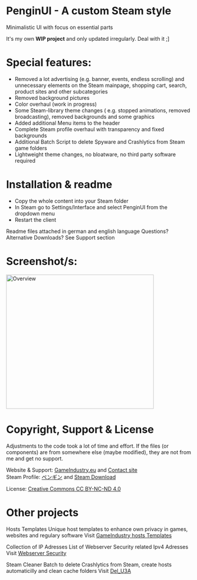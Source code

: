 # PenginUI - A custom Steam style
Minimalistic UI with focus on essential parts

It's my own <b>WIP project</b> and only updated irregularly. Deal with it ;]

# Special features:
- Removed a lot advertising (e.g. banner, events, endless scrolling) and unnecessary elements on the Steam mainpage, shopping cart, search, product sites and other subcategories
- Removed background pictures
- Color overhaul (work in progress)
- Some Steam-library theme changes ( e.g. stopped animations, removed broadcasting), removed backgrounds and some graphics
- Added additional Menu items to the header
- Complete Steam profile overhaul with transparency and fixed backgrounds
- Additional Batch Script to delete Spyware and Crashlytics from Steam game folders
- Lightweight theme changes, no bloatware, no third party software required

# Installation & readme
- Copy the whole content into your Steam folder
- In Steam go to Settings/Interface and select PenginUI from the dropdown menu
- Restart the client

Readme files attached in german and english language
Questions? Alternative Downloads? See Support section

# Screenshot/s:
<p float="left">
<img src="https://www.gameindustry.eu/images/git/Steamlayout.webp" alt="Overview" width="400" height="363">
</p>

# Copyright, Support & License
Adjustments to the code took a lot of time and effort. If the files (or components) are from somewhere else (maybe modified), they are not from me and get no support.

Website & Support: <a href="https://www.gameindustry.eu">GameIndustry.eu</a> and <a href="https://www.gameindustry.eu/u/kontakt/">Contact site</a><br>
Steam Profile: <a href="https://steamcommunity.com/profiles/76561198113455411">ペンギン</a> and <a href="https://steamcommunity.com/sharedfiles/filedetails/?id=2253017064">Steam Download</a>

License: <a href="https://creativecommons.org/licenses/by-nc-nd/4.0/">Creative Commons CC BY-NC-ND 4.0</a>

# Other projects
Hosts Templates
Unique host templates to enhance own privacy in games, websites and regulary software
Visit <a href="https://github.com/KodoPengin/GameIndustry-hosts-Template">GameIndustry hosts Templates</a>

Collection of IP Adresses
List of Webserver Security related Ipv4 Adresses
Visit <a href="https://github.com/KodoPengin/Collection-of-IP-addresses">Webserver Security</a>

Steam Cleaner
Batch to delete Crashlytics from Steam, create hosts automaticilly and clean cache folders 
Visit <a href="https://github.com/KodoPengin/Del_U3A">Del_U3A</a>
